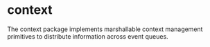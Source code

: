 # context
The context package implements marshallable context management primitives to distribute information across event queues.

